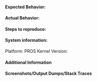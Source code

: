 #### Expected Behavior:
<!-- Describe what you expected to happen -->

#### Actual Behavior:
<!-- Describe what actually happened -->

#### Steps to reproduce:
<!-- Is the observed behavior repeatable? If so, describe the steps needed to reproduce it. -->

#### System information:
Platform: <!-- e.g. V5 or Cortex -->
PROS Kernel Version: <!-- run `prosv5 conduct info-project` in the project root -->

#### Additional Information
<!-- Is there any additional information you think is relevant? -->

#### Screenshots/Output Dumps/Stack Traces
